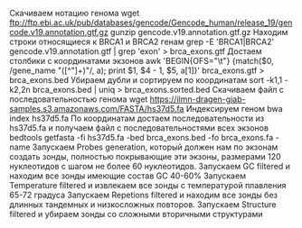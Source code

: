 Скачиваем нотацию генома
wget ftp://ftp.ebi.ac.uk/pub/databases/gencode/Gencode_human/release_19/gencode.v19.annotation.gtf.gz
gunzip gencode.v19.annotation.gtf.gz
Находим строки относящиеся к BRCA1 и BRCA2 генам
grep -E 'BRCA1|BRCA2' gencode.v19.annotation.gtf | grep 'exon' > brca_exons.gtf
Достаем столбики с координатами экзонов
awk 'BEGIN{OFS="\t"} {match($0, /gene_name "([^"]+)"/, a); print $1, $4 - 1, $5, a[1]}' brca_exons.gtf > brca_exons.bed
Убираем дубли и сортируем по координатам
sort -k1,1 -k2,2n brca_exons.bed | uniq > brca_exons.sorted.bed
Скачиваем файл с последовательностью генома 
wget https://ilmn-dragen-giab-samples.s3.amazonaws.com/FASTA/hs37d5.fa
Индексируем геном 
bwa index hs37d5.fa
По координатам достаем последовательности из hs37d5.fa и получаем файл с последовательностями всех экзонов
bedtools getfasta -fi hs37d5.fa -bed brca_exons.bed -fo brca_exons.fa -name
Запускаем Probes generation, который должен нам по экзонам создать зонды, полностью покрывающие эти экзоны, размерами 120 нуклеотидов с шагом не более 60 нуклеотидов.
Запускаем GC filtered и находим все зонды имеющие состав GC 40-60%
Запускаем Temperature filtered и извлекаем все зонды с температурой плавления 65-72 градуса
Запускаем Repetions filtered и находим все зонды без длинных тандемных и низкосложных повторов.
Запускаем Structure filtered и убираем зонды со сложными вторичными структурами
